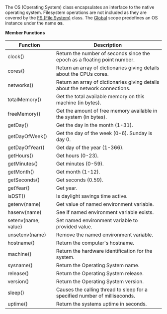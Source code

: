 The OS (Operating System) class encapsulates an interface to
the native operating system. Filesystem operations are not
included as they are covered by the [FS (File System)](#fs) class.
The [Global](#global) scope predefines an OS instance under the
name **os**.

**Member Functions**

| Function | Description |
| ------ | ----------- |
| clock() | Return the number of seconds since the epoch as a floating point number. |
| cores() | Return an array of dictionaries giving details about the CPUs cores. |
| networks() | Return an array of dictionaries giving details about the network connections. |
| totalMemory() | Get the total available memory on this machine (in bytes). |
| freeMemory() | Get the amount of free memory available in the system (in bytes). |
| getDay() | Get the day in the month (1-31). |
| getDayOfWeek() | Get the day of the week (0-6). Sunday is day 0. |
| getDayOfYear() | Get day of the year (1-366). |
| getHours() | Get hours (0-23). |
| getMinutes() | Get minutes (0-59). |
| getMonth() | Get month (1-12). |
| getSeconds() | Get seconds (0.59). |
| getYear() | Get year. |
| isDST() | Is daylight savings time active. |
| getenv(name) | Get value of named environment variable. |
| hasenv(name) | See if named environment variable exists. |
| setenv(name, value) | Set named environment variable to provided value. |
| unsetenv(name) | Remove the named environment variable. |
| hostname() | Return the computer's hostname. |
| machine() | Return the hardware identification for the system. |
| sysname() | Return the Operating System name. |
| release() | Return the Operating System release. |
| version() | Return the Operating System version. |
| sleep() | Causes the calling thread to sleep for a specified number of milliseconds. |
| uptime() | Return the systems uptime in seconds. |

